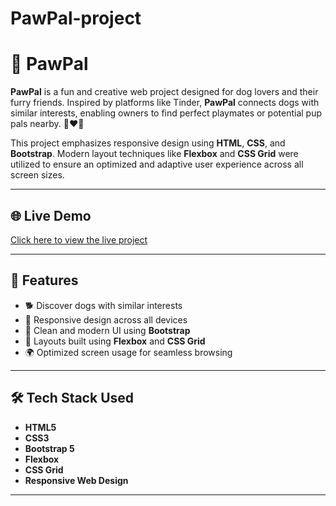 # PawPal-project
# 🐾 PawPal

**PawPal** is a fun and creative web project designed for dog lovers and their furry friends. Inspired by platforms like Tinder, **PawPal** connects dogs with similar interests, enabling owners to find perfect playmates or potential pup pals nearby. 🐶❤️🐶

This project emphasizes responsive design using **HTML**, **CSS**, and **Bootstrap**. Modern layout techniques like **Flexbox** and **CSS Grid** were utilized to ensure an optimized and adaptive user experience across all screen sizes.

---

## 🌐 Live Demo

[Click here to view the live project](#)  

---

## 🚀 Features

- 🐕 Discover dogs with similar interests  
- 📱 Responsive design across all devices  
- 💅 Clean and modern UI using **Bootstrap**  
- 📏 Layouts built using **Flexbox** and **CSS Grid**  
- 🌍 Optimized screen usage for seamless browsing  

---

## 🛠️ Tech Stack Used

- **HTML5**
- **CSS3**
- **Bootstrap 5**
- **Flexbox**
- **CSS Grid**
- **Responsive Web Design**

---


